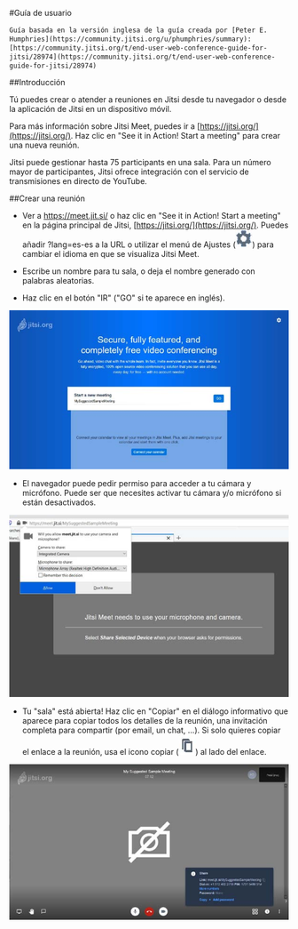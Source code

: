 #Guía de usuario

```
Guía basada en la versión inglesa de la guía creada por [Peter E. Humphries](https://community.jitsi.org/u/phumphries/summary): [https://community.jitsi.org/t/end-user-web-conference-guide-for-jitsi/28974](https://community.jitsi.org/t/end-user-web-conference-guide-for-jitsi/28974)
```

##Introducción

Tú puedes crear o atender a reuniones en Jitsi desde tu navegador o desde la aplicación de Jitsi en un dispositivo móvil.

Para más información sobre Jitsi Meet, puedes ir a [https://jitsi.org/](https://jitsi.org/). Haz clic en "See it in Action! Start a meeting" para crear una nueva reunión.

Jitsi puede gestionar hasta 75 participants en una sala. Para un número mayor de participantes, Jitsi ofrece integración con el servicio de transmisiones en directo de YouTube.

##Crear una reunión

* Ver a https://meet.jit.si/ o haz clic en "See it in Action! Start a meeting" en la página principal de Jitsi, [https://jitsi.org/](https://jitsi.org/). Puedes añadir ?lang=es-es a la URL o utilizar el menú de Ajustes (![menú ajustes](./settings-icon.png)) para cambiar el idioma en que se visualiza Jitsi Meet.

* Escribe un nombre para tu sala, o deja el nombre generado con palabras aleatorias. 

* Haz clic en el botón "IR" ("GO" si te aparece en inglés).

![Crear una reunión](./start-meeting-page.png)

* El navegador puede pedir permiso para acceder a tu cámara y micrófono. Puede ser que necesites activar tu cámara y/o micrófono si están desactivados.

![Pedir permisos navegador](./request-permissions-page.png)

* Tu "sala" está abierta! Haz clic en "Copiar" en el diálogo informativo que aparece para copiar todos los detalles de la reunión, una invitación completa para compartir (por email, un chat, ...). Si solo quieres copiar el enlace a la reunión, usa el icono copiar (![icono copiar](./copy-icon.png)) al lado del enlace.

![Información de la sala](./meeeting-information.png)



